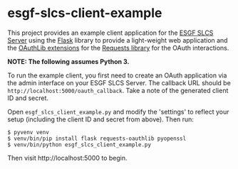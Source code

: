 # esgf-slcs-client-example

This project provides an example client application for the
[ESGF SLCS Server](https://github.com/cedadev/esgf-slcs-server) using
the [Flask](http://flask.pocoo.org/) library to provide a light-weight web application
and the [OAuthLib extensions](https://requests-oauthlib.readthedocs.io) for the
[Requests library](http://docs.python-requests.org/en/master/) for the OAuth interactions.

**NOTE: The following assumes Python 3.**

To run the example client, you first need to create an OAuth application via the
admin interface on your ESGF SLCS Server. The callback URL should be
`http://localhost:5000/oauth_callback`. Take a note of the generated client ID and
secret.

Open `esgf_slcs_client_example.py` and modify the 'settings' to reflect your setup
(including the client ID and secret from above). Then run:

```
$ pyvenv venv
$ venv/bin/pip install flask requests-oauthlib pyopenssl
$ venv/bin/python esgf_slcs_client_example.py
```

Then visit http://localhost:5000 to begin.
